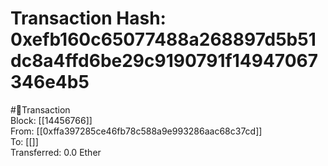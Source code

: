 
Transaction Hash: 0xefb160c65077488a268897d5b51dc8a4ffd6be29c9190791f14947067346e4b5
====================================================================================
  
#💸Transaction  
Block: [[14456766]]  
From: [[0xffa397285ce46fb78c588a9e993286aac68c37cd]]  
To: [[]]  
Transferred: 0.0 Ether
